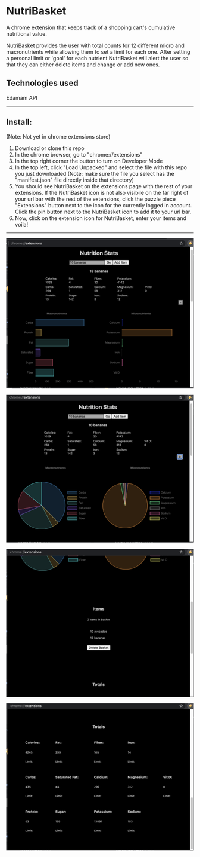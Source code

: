 # NutriBasket
A chrome extension that keeps track of a shopping cart's cumulative nutritional value.

NutriBasket provides the user with total counts for 12 different micro and macronutrients while allowing them to set a limit for each one. After setting a personal limit or 'goal' for each nutrient NutriBasket will alert the user so that they can either delete items and change or add new ones. 

## Technologies used

Edamam API

***************************

## Install:
(Note: Not yet in chrome extensions store)

1. Download or clone this repo
2. In the chrome browser, go to "chrome://extensions"
3. In the top right corner the button to turn on Developer Mode 
4. In the top left, click "Load Unpacked" and select the file with this repo you just downloaded (Note: make sure the file you select has the "manifest.json" file directly inside that directory)
5. You should see NutriBasket on the extensions page with the rest of your extensions. If the NutriBasket icon is not also visibile on the far right of your url bar with the rest of the extensions, click the puzzle piece "Extensions" button next to the icon for the currently logged in account. Click the pin button next to the NutriBasket icon to add it to your url bar.
6. Now, click on the extension icon for NutriBasket, enter your items and voila!

*****************************

![Image1](NutriStats1.png)

![Image2](NutriStats2.png)

![Image3](NutriStats3.png)

![Image4](NutriStats4.png)
